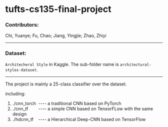 # tufts-cs135-final-project
### Contributors:  
Chi, Yuanye;
Fu, Chao;
Jiang, Yingjie;
Zhao, Zhiyi

****
### Dataset:
`Architecheral Style` in Kaggle. The sub-folder name is `architectural-styles-dataset`.  

****
The project is mainly a 25-class classifier over the dataset.

including:  
1. ./cnn_torch  &nbsp;---- a traditional CNN based on PyTorch
2. ./cnn_tf   &emsp;  &ensp;  ---- a simple CNN based on TensorFLow with the same design  
3. ./hdcnn_tf &nbsp; &nbsp;---- a Hierarchical Deep-CNN based on TensorFlow